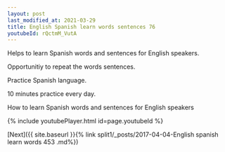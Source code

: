 ```yaml
---
layout: post
last_modified_at: 2021-03-29
title: English Spanish learn words sentences 76 
youtubeId: rQctmM_VutA
---
```

 
 
Helps to learn Spanish words and sentences for English speakers.

Opportunitiy to repeat the words sentences. 

Practice Spanish language. 
 
10 minutes practice every day. 
 
How to learn Spanish words and sentences for English speakers 
 
{% include youtubePlayer.html id=page.youtubeId %}
 
 
[Next]({{ site.baseurl }}{% link  split1/_posts/2017-04-04-English spanish learn words 453 .md%})
 
